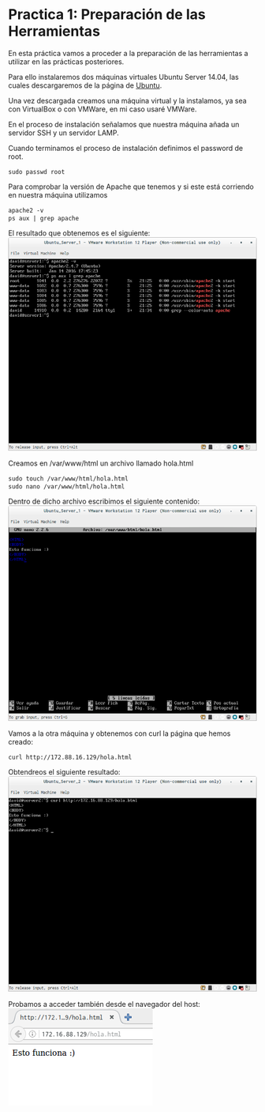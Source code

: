 # Practica 1: Preparación de las Herramientas

En esta práctica vamos a proceder a la preparación de las herramientas a utilizar en las prácticas posteriores.

Para ello instalaremos dos máquinas virtuales Ubuntu Server 14.04, las cuales descargaremos de la página de [Ubuntu](http://www.ubuntu.com/download/server/thank-you?country=ES&version=14.04.4&architecture=amd64).

Una vez descargada creamos una máquina virtual y la instalamos, ya sea con VirtualBox o con VMWare, en mi caso usaré VMWare.

En el proceso de instalación señalamos que nuestra máquina añada un servidor SSH y un servidor LAMP.

Cuando terminamos el proceso de instalación definimos el password de root.
```
sudo passwd root
```

Para comprobar la versión de Apache que tenemos y si este está corriendo en nuestra máquina utilizamos
```
apache2 -v
ps aux | grep apache
```

El resultado que obtenemos es el siguiente:
![salida_version](Imagenes/1.png)

Creamos en /var/www/html un archivo llamado hola.html
```
sudo touch /var/www/html/hola.html
sudo nano /var/www/html/hola.html
```
Dentro de dicho archivo escribimos el siguiente contenido:
![archivo_html](Imagenes/4.png)

Vamos a la otra máquina y obtenemos con curl la página que hemos creado:
```
curl http://172.88.16.129/hola.html
```
Obtendreos el siguiente resultado:
![curl](Imagenes/5.png)

Probamos a acceder también desde el navegador del host:
![navegador](Imagenes/6.png)
